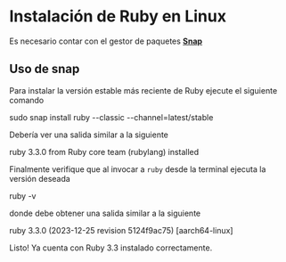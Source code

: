 # Instalación de Ruby en Linux

<warning>
    <p>
        Es necesario contar con el gestor de paquetes <a href="https://snapcraft.io"><b>Snap</b></a> 
    </p>
</warning>

## Uso de snap

Para instalar la versión estable más reciente de Ruby ejecute el siguiente comando

<code-block lang="console">sudo snap install ruby --classic --channel=latest/stable</code-block>

Debería ver una salida similar a la siguiente

<code-block lang="plain text">
ruby 3.3.0 from Ruby core team (rubylang) installed
</code-block>

Finalmente verifique que al invocar a
<code>ruby</code> desde la terminal ejecuta la versión deseada

<code-block lang="console">ruby -v</code-block>

donde debe obtener una salida similar a la siguiente

<code-block lang="plain text">
ruby 3.3.0 (2023-12-25 revision 5124f9ac75) [aarch64-linux]
</code-block>

<note>
    <p>
        Listo! Ya cuenta con Ruby 3.3 instalado correctamente.
    </p>
</note>